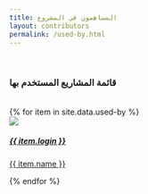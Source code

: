 ```yaml
---
title: المساهمون في المشروع
layout: contributors
permalink: /used-by.html
---
```


<!-- prettier-ignore-start -->
<!-- markdownlint-disable -->

<br>
<div class="container text-right" id="contributors">
  <h3>قائمة المشاريع المستخدم بها</h3>
  <br>
  <div class="row">
    {% for item in site.data.used-by %}
    <div class="col-sm-6 col-md-4 col-lg-3">
      <div class="card">
        <img src="{{ item.logo }}" class="card-img-top">
        <div class="card-body">
          <a href="{{ item.url }}">
            <h5 class="card-title">{{ item.login }}</h5>
            <p class="card-text">
              <span>{{ item.name }}</span>
            </p>
          </a>
        </div>
      </div>
    </div>
    {% endfor %}
  </div>
</div>

<!-- markdownlint-enable -->
<!-- prettier-ignore-end -->
